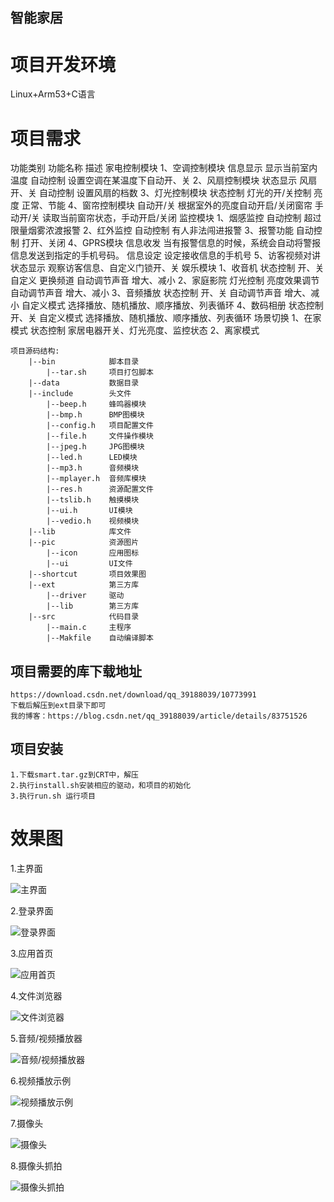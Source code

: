 ## 智能家居
# 项目开发环境
Linux+Arm53+C语言

# 项目需求
   功能类别 功能名称 描述 家电控制模块
1、空调控制模块 信息显示 显示当前室内温度 自动控制 设置空调在某温度下自动开、关 
2、风扇控制模块 状态显示 风扇开、关 自动控制 设置风扇的档数
3、灯光控制模块 状态控制 灯光的开/关控制 亮度 正常、节能 
4、窗帘控制模块 自动开/关 根据室外的亮度自动开启/关闭窗帘 手动开/关 读取当前窗帘状态，手动开启/关闭 监控模块 
1、烟感监控 自动控制 超过限量烟雾浓渡报警 
2、红外监控 自动控制 有人非法闯进报警 
3、报警功能 自动控制 打开、关闭 
4、GPRS模块 信息收发 当有报警信息的时候，系统会自动将警报信息发送到指定的手机号码。
信息设定 设定接收信息的手机号 
5、访客视频对讲 状态显示 观察访客信息、自定义门锁开、关 娱乐模块 
1、收音机 状态控制 开、关 自定义 更换频道 自动调节声音 增大、减小 
2、家庭影院 灯光控制 亮度效果调节 自动调节声音 增大、减小 
3、音频播放 状态控制 开、关 自动调节声音 增大、减小 自定义模式 选择播放、随机播放、顺序播放、列表循环 
4、数码相册 状态控制 开、关 自定义模式 选择播放、随机播放、顺序播放、列表循环 场景切换 
1、在家模式 状态控制 家居电器开关、灯光亮度、监控状态 
2、离家模式 
```
项目源码结构:
    |--bin            脚本目录
        |--tar.sh     项目打包脚本
    |--data           数据目录
    |--include        头文件
        |--beep.h     蜂鸣器模块
        |--bmp.h      BMP图模块
        |--config.h   项目配置文件
        |--file.h     文件操作模块
        |--jpeg.h     JPG图模块
        |--led.h      LED模块
        |--mp3.h      音频模块
        |--mplayer.h  音频库模块
        |--res.h      资源配置文件
        |--tslib.h    触摸模块
        |--ui.h       UI模块
        |--vedio.h    视频模块
    |--lib            库文件
    |--pic            资源图片
        |--icon       应用图标
        |--ui         UI文件
    |--shortcut       项目效果图
    |--ext            第三方库
        |--driver     驱动
        |--lib        第三方库
    |--src            代码目录
        |--main.c     主程序
        |--Makfile    自动编译脚本
```
 ## 项目需要的库下载地址
	https://download.csdn.net/download/qq_39188039/10773991 
	下载后解压到ext目录下即可
	我的博客：https://blog.csdn.net/qq_39188039/article/details/83751526
 ## 项目安装 ##
 ```
 1.下载smart.tar.gz到CRT中，解压
 2.执行install.sh安装相应的驱动，和项目的初始化
 3.执行run.sh 运行项目
 ```
 
# 效果图
1.主界面

![主界面][1]


2.登录界面

![登录界面][2]

3.应用首页

![应用首页][3]

4.文件浏览器

![文件浏览器][4]

5.音频/视频播放器

![音频/视频播放器][5]

6.视频播放示例

![视频播放示例][6]

7.摄像头

![摄像头][7]

8.摄像头抓拍


![摄像头抓拍][8]


  [1]: https://github.com/qinjiaw2019/shixun/blob/master/smartHome/shortcut/1.jpg
  [2]: https://github.com/qinjiaw2019/shixun/blob/master/smartHome/shortcut/2.jpg
  [3]: https://github.com/qinjiaw2019/shixun/blob/master/smartHome/shortcut/3.jpg
  [4]: https://github.com/qinjiaw2019/shixun/blob/master/smartHome/shortcut/4.jpg
  [5]: https://github.com/qinjiaw2019/shixun/blob/master/smartHome/shortcut/5.jpg
  [6]: https://github.com/qinjiaw2019/shixun/blob/master/smartHome/shortcut/6.jpg
  [7]: https://github.com/qinjiaw2019/shixun/blob/master/smartHome/shortcut/7.jpg
  [8]: https://github.com/qinjiaw2019/shixun/blob/master/smartHome/shortcut/8.jpg
